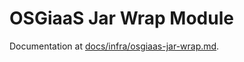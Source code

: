 # OSGiaaS Jar Wrap Module

Documentation at [docs/infra/osgiaas-jar-wrap.md](../../../docs/infra/osgiaas-jar-wrap.md).
